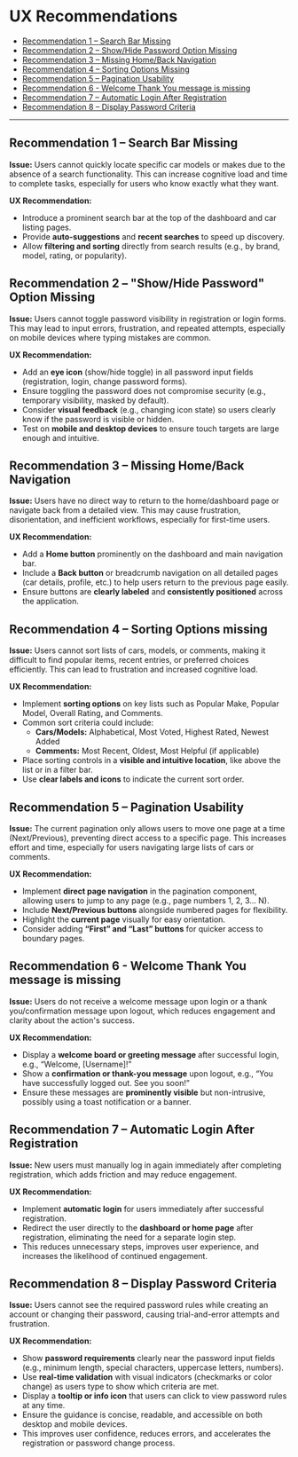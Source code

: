 # UX Recommendations

- [Recommendation 1 – Search Bar Missing](#recommendation-1--search-bar-missing)
- [Recommendation 2 – Show/Hide Password Option Missing](#recommendation-2--showhide-password-option-missing)
- [Recommendation 3 – Missing Home/Back Navigation](#recommendation-3--missing-homeback-navigation)
- [Recommendation 4 – Sorting Options Missing](#recommendation-4--sorting-options-missing)
- [Recommendation 5 – Pagination Usability](#recommendation-5--pagination-usability)
- [Recommendation 6 - Welcome Thank You message is missing](#recommendation-6---welcome-thank-you-message-is-missing)
- [Recommendation 7 – Automatic Login After Registration](#recommendation-7--automatic-login-after-registration)
- [Recommendation 8 – Display Password Criteria](#recommendation-8--display-password-criteria)

---

## Recommendation 1 – Search Bar Missing
**Issue:** Users cannot quickly locate specific car models or makes due to the absence of a search functionality. This can increase cognitive load and time to complete tasks, especially for users who know exactly what they want.  

**UX Recommendation:** 
- Introduce a prominent search bar at the top of the dashboard and car listing pages.
- Provide **auto-suggestions** and **recent searches** to speed up discovery.
- Allow **filtering and sorting** directly from search results (e.g., by brand, model, rating, or popularity).

## Recommendation 2 – "Show/Hide Password" Option Missing
**Issue:** Users cannot toggle password visibility in registration or login forms. This may lead to input errors, frustration, and repeated attempts, especially on mobile devices where typing mistakes are common.  

**UX Recommendation:** 
- Add an **eye icon** (show/hide toggle) in all password input fields (registration, login, change password forms).  
- Ensure toggling the password does not compromise security (e.g., temporary visibility, masked by default).   
- Consider **visual feedback** (e.g., changing icon state) so users clearly know if the password is visible or hidden.  
- Test on **mobile and desktop devices** to ensure touch targets are large enough and intuitive.  

## Recommendation 3 – Missing Home/Back Navigation
**Issue:** Users have no direct way to return to the home/dashboard page or navigate back from a detailed view. This may cause frustration, disorientation, and inefficient workflows, especially for first-time users.  

**UX Recommendation:**  
- Add a **Home button** prominently on the dashboard and main navigation bar.  
- Include a **Back button** or breadcrumb navigation on all detailed pages (car details, profile, etc.) to help users return to the previous page easily.  
- Ensure buttons are **clearly labeled** and **consistently positioned** across the application. 

## Recommendation 4 – Sorting Options missing 
**Issue:** Users cannot sort lists of cars, models, or comments, making it difficult to find popular items, recent entries, or preferred choices efficiently. This can lead to frustration and increased cognitive load.  

**UX Recommendation:**  
- Implement **sorting options** on key lists such as Popular Make, Popular Model, Overall Rating, and Comments.  
- Common sort criteria could include:  
  - **Cars/Models:** Alphabetical, Most Voted, Highest Rated, Newest Added  
  - **Comments:** Most Recent, Oldest, Most Helpful (if applicable)  
- Place sorting controls in a **visible and intuitive location**, like above the list or in a filter bar.  
- Use **clear labels and icons** to indicate the current sort order.  

## Recommendation 5 – Pagination Usability
**Issue:** The current pagination only allows users to move one page at a time (Next/Previous), preventing direct access to a specific page. This increases effort and time, especially for users navigating large lists of cars or comments.  

**UX Recommendation:**  
- Implement **direct page navigation** in the pagination component, allowing users to jump to any page (e.g., page numbers 1, 2, 3… N).  
- Include **Next/Previous buttons** alongside numbered pages for flexibility.  
- Highlight the **current page** visually for easy orientation.  
- Consider adding **“First” and “Last” buttons** for quicker access to boundary pages.

## Recommendation 6 - Welcome Thank You message is missing
**Issue:** Users do not receive a welcome message upon login or a thank you/confirmation message upon logout, which reduces engagement and clarity about the action's success.  

**UX Recommendation:**  
- Display a **welcome board or greeting message** after successful login, e.g., “Welcome, [Username]!”  
- Show a **confirmation or thank-you message** upon logout, e.g., “You have successfully logged out. See you soon!”  
- Ensure these messages are **prominently visible** but non-intrusive, possibly using a toast notification or a banner.

## Recommendation 7 – Automatic Login After Registration
**Issue:** New users must manually log in again immediately after completing registration, which adds friction and may reduce engagement.  

**UX Recommendation:**  
- Implement **automatic login** for users immediately after successful registration.  
- Redirect the user directly to the **dashboard or home page** after registration, eliminating the need for a separate login step.   
- This reduces unnecessary steps, improves user experience, and increases the likelihood of continued engagement. 

## Recommendation 8 – Display Password Criteria
**Issue:** Users cannot see the required password rules while creating an account or changing their password, causing trial-and-error attempts and frustration.  

**UX Recommendation:**  
- Show **password requirements** clearly near the password input fields (e.g., minimum length, special characters, uppercase letters, numbers).  
- Use **real-time validation** with visual indicators (checkmarks or color change) as users type to show which criteria are met.  
- Display a **tooltip or info icon** that users can click to view password rules at any time.  
- Ensure the guidance is concise, readable, and accessible on both desktop and mobile devices.  
- This improves user confidence, reduces errors, and accelerates the registration or password change process.  



